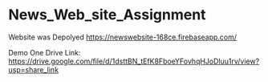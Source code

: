 # News_Web_site_Assignment

Website was Depolyed
https://newswebsite-168ce.firebaseapp.com/

Demo One Drive Link:
https://drive.google.com/file/d/1dsttBN_tEfK8FboeYFovhqHJoDluu1rv/view?usp=share_link
